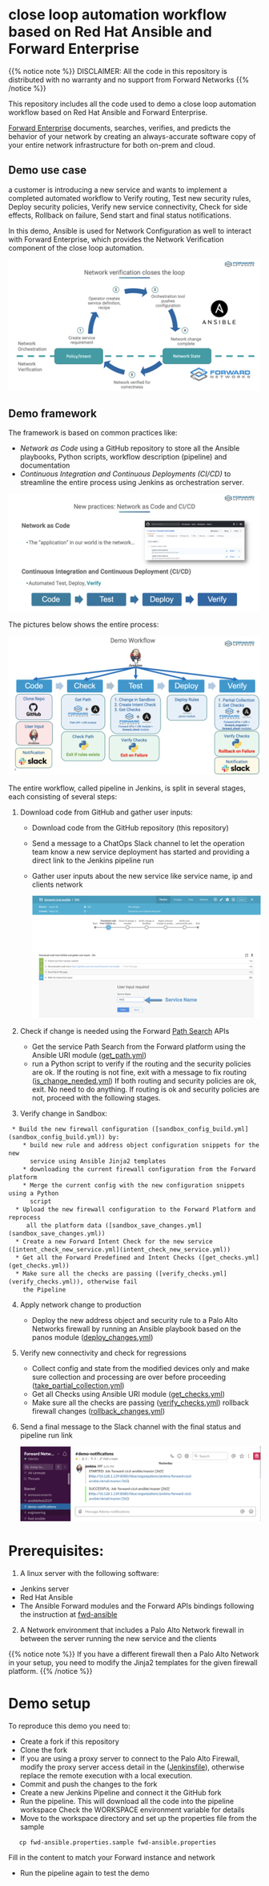 # close loop automation workflow based on Red Hat Ansible and Forward Enterprise
{{% notice note %}}
DISCLAIMER: All the code in this repository is distributed with no warranty and
no support from Forward Networks
{{% /notice %}}

This repository includes all the code used to demo a close loop automation
workflow based on Red Hat Ansible and Forward Enterprise.

[Forward Enterprise](https://www.forwardnetworks.com/network-automation-software/)
documents, searches, verifies, and predicts the behavior of your network by
creating an always-accurate software copy of your entire network infrastructure
for both on-prem and cloud.

## Demo use case
a customer is introducing a new service and wants to implement a completed automated workflow to Verify routing, Test new security rules, Deploy
security policies, Verify new service connectivity, Check for side effects,
Rollback on failure, Send start and final status notifications.

In this demo, Ansible is used for Network Configuration as well to interact
with Forward Enterprise, which provides the Network Verification component
of the close loop automation.

![Verification](./images/close_loop_verification.png?width=800px&classes=shadow)

## Demo framework
The framework is based on common practices like:
 * *Network as Code* using a GitHub repository to store all the Ansible
     playbooks, Python scripts, workflow description (pipeline) and documentation
 * *Continuous Integration and Continuous Deployments (CI/CD)* to streamline the
    entire process using Jenkins as orchestration server.

![CI-CD](images/CI-CD.png?width=800px&classes=shadow)

The pictures below shows the entire process:

![Jenkins](images/jenkins_pipeline.png?width=800px&classes=shadow)

The entire workflow, called pipeline in Jenkins, is split in several stages, each consisting of several steps:

1. Download code from GitHub and gather user inputs:

   * Download code from the GitHub repository (this repository)
   * Send a message to a ChatOps Slack channel to let the operation team know
     a new service deployment has started and providing a direct link to the
     Jenkins pipeline run
   * Gather user inputs about the new service like service name, ip and clients
     network

     ![User Inputs](images/user_inputs.png?width=800px&classes=shadow)

2. Check if change is needed using the Forward [Path Search](https://app.forwardnetworks.com/api-doc#path-search) APIs

    * Get the service Path Search  from the Forward platform using the Ansible
      URI module ([get_path.yml](get_path.yml))
    * run a Python script to verify if the routing and the security policies are ok.
      If the routing is not fine, exit with a message to fix routing   ([is_change_needed.yml](is_change_needed.yml))
      If both routing and security policies are ok, exit. No need to do anything.
      If routing is ok and security policies are not, proceed with the following stages.

3.    Verify change in Sandbox:

     * Build the new firewall configuration ([sandbox_config_build.yml](sandbox_config_build.yml)) by:
        * build new rule and address object configuration snippets for the new
          service using Ansible Jinja2 templates
        * downloading the current firewall configuration from the Forward platform
        * Merge the current config with the new configuration snippets using a Python
          script
      * Upload the new firewall configuration to the Forward Platform and reprocess
         all the platform data ([sandbox_save_changes.yml](sandbox_save_changes.yml))
      * Create a new Forward Intent Check for the new service ([intent_check_new_service.yml](intent_check_new_service.yml))
      * Get all the Forward Predefined and Intent Checks ([get_checks.yml](get_checks.yml))
      * Make sure all the checks are passing ([verify_checks.yml](verify_checks.yml)), otherwise fail
        the Pipeline

4. Apply network change to production

      * Deploy the new address object and security rule to a Palo Alto Networks
        firewall by running an Ansible playbook based on the panos module ([deploy_changes.yml](deploy_changes.yml))

5. Verify new connectivity and check for regressions

      * Collect config and state from the modified devices only and make sure
        collection and processing are over before proceeding ([take_partial_collection.yml](take_partial_collection.yml))
      * Get all Checks using Ansible URI module ([get_checks.yml](get_checks.yml))
      * Make sure all the checks are passing ([verify_checks.yml](verify_checks.yml))
        rollback firewall changes ([rollback_changes.yml](rollback_changes.yml))

6. Send a final message to the Slack channel with the final status and pipeline
   run link

   ![slack](images/slack.png?width=800px&classes=shadow)

# Prerequisites:
 1. A linux server with the following software:
   * Jenkins server
   * Red Hat Ansible
   * The Ansible Forward modules and the Forward APIs bindings following the instruction at [fwd-ansible](https://github.com/forwardnetworks/fwd-ansible)
 2. A Network environment that includes a Palo Alto Network firewall in between
    the server running the new service and the clients

{{% notice note %}}
If you have a different firewall then a Palo Alto Network in your setup, you
need to modify the Jinja2 templates for the given firewall platform.
{{% /notice %}}

# Demo setup

To reproduce this demo you need to:

 * Create a fork if this repository
 * Clone the fork
 * If you are using a proxy server to connect to the Palo Alto Firewall,
   modify the proxy server access detail in the ([Jenkinsfile](Jenkinsfile)),
   otherwise replace the remote execution with a local execution.
 * Commit and push the changes to the fork
 * Create a new Jenkins Pipeline and connect it the GitHub fork
 * Run the pipeline. This will download all the code into the pipeline workspace
   Check the WORKSPACE environment variable for details
 * Move to the workspace directory and set up the properties file from the sample

```
   cp fwd-ansible.properties.sample fwd-ansible.properties
```

   Fill in the content to match your Forward instance and network
 * Run the pipeline again to test the demo
